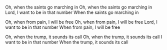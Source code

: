 Oh, when the saints go marching in 
Oh, when the saints go marching in 
Lord, I want to be in that number 
When the saints go marching in

Oh, when from pain, I will be free 
Oh, when from pain, I will be free 
Lord, I want to be in that number 
When from pain, I will be free

Oh, when the trump, it sounds its call 
Oh, when the trump, it sounds its call 
I want to be in that number 
When the trump, it sounds its call